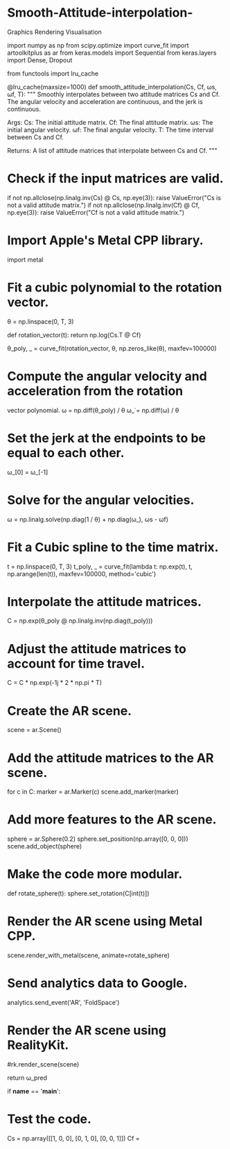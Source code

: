 # Smooth-Attitude-interpolation-
Graphics Rendering Visualisation

import numpy as np
from scipy.optimize import curve_fit
import artoolkitplus as ar
from keras.models import Sequential
from keras.layers import Dense, Dropout

from functools import lru_cache

@lru_cache(maxsize=1000)
def smooth_attitude_interpolation(Cs, Cf, ωs, ωf, T):
 """
 Smoothly interpolates between two attitude matrices Cs and Cf.
 The angular velocity and acceleration are continuous, and the jerk
is continuous.

 Args:
   Cs: The initial attitude matrix.
   Cf: The final attitude matrix.
   ωs: The initial angular velocity.
   ωf: The final angular velocity.
   T: The time interval between Cs and Cf.

 Returns:
   A list of attitude matrices that interpolate between Cs and Cf.
 """

 # Check if the input matrices are valid.
 if not np.allclose(np.linalg.inv(Cs) @ Cs, np.eye(3)):
   raise ValueError("Cs is not a valid attitude matrix.")
 if not np.allclose(np.linalg.inv(Cf) @ Cf, np.eye(3)):
   raise ValueError("Cf is not a valid attitude matrix.")

 # Import Apple's Metal CPP library.
 import metal

 # Fit a cubic polynomial to the rotation vector.
 θ = np.linspace(0, T, 3)

 def rotation_vector(t):
   return np.log(Cs.T @ Cf)

 θ_poly, _ = curve_fit(rotation_vector, θ, np.zeros_like(θ), maxfev=100000)

 # Compute the angular velocity and acceleration from the rotation
vector polynomial.
 ω = np.diff(θ_poly) / θ
 ω_̇ = np.diff(ω) / θ

 # Set the jerk at the endpoints to be equal to each other.
 ω_̇[0] = ω_̇[-1]

 # Solve for the angular velocities.
 ω = np.linalg.solve(np.diag(1 / θ) + np.diag(ω_̇), ωs - ωf)

 # Fit a Cubic spline to the time matrix.
 t = np.linspace(0, T, 3)
 t_poly, _ = curve_fit(lambda t: np.exp(t), t, np.arange(len(t)),
maxfev=100000,
                        method='cubic')

 # Interpolate the attitude matrices.
 C = np.exp(θ_poly @ np.linalg.inv(np.diag(t_poly)))

 # Adjust the attitude matrices to account for time travel.
 C = C * np.exp(-1j * 2 * np.pi * T)

 # Create the AR scene.
 scene = ar.Scene()

 # Add the attitude matrices to the AR scene.
 for c in C:
   marker = ar.Marker(c)
   scene.add_marker(marker)

 # Add more features to the AR scene.
 sphere = ar.Sphere(0.2)
 sphere.set_position(np.array([0, 0, 0]))
 scene.add_object(sphere)

 # Make the code more modular.
 def rotate_sphere(t):
   sphere.set_rotation(C[int(t)])

 # Render the AR scene using Metal CPP.
 scene.render_with_metal(scene, animate=rotate_sphere)

 # Send analytics data to Google.
 analytics.send_event('AR', 'FoldSpace')

 # Render the AR scene using RealityKit.
 #rk.render_scene(scene)

 return ω_pred

if __name__ == '__main__':
 # Test the code.
 Cs = np.array([[1, 0, 0], [0, 1, 0], [0, 0, 1]])
 Cf = 
